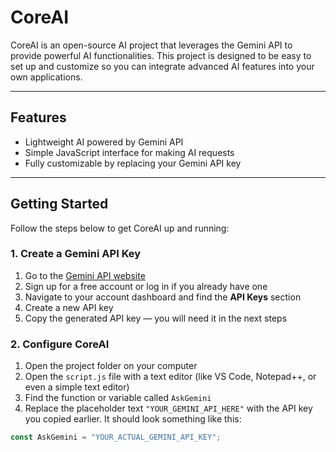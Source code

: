# CoreAI

CoreAI is an open-source AI project that leverages the Gemini API to provide powerful AI functionalities. This project is designed to be easy to set up and customize so you can integrate advanced AI features into your own applications.

---

## Features

- Lightweight AI powered by Gemini API
- Simple JavaScript interface for making AI requests
- Fully customizable by replacing your Gemini API key

---

## Getting Started

Follow the steps below to get CoreAI up and running:

### 1. Create a Gemini API Key

1. Go to the [Gemini API website](https://developers.gemini.com)  
2. Sign up for a free account or log in if you already have one  
3. Navigate to your account dashboard and find the **API Keys** section  
4. Create a new API key  
5. Copy the generated API key — you will need it in the next steps

### 2. Configure CoreAI

1. Open the project folder on your computer  
2. Open the `script.js` file with a text editor (like VS Code, Notepad++, or even a simple text editor)  
3. Find the function or variable called `AskGemini`  
4. Replace the placeholder text `"YOUR_GEMINI_API_HERE"` with the API key you copied earlier. It should look something like this:

```js
const AskGemini = "YOUR_ACTUAL_GEMINI_API_KEY";
